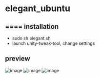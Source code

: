 # elegant_ubuntu
==== 
installation
-------
* sudo sh elegant.sh
* launch unity-tweak-tool, change settings

preview
-------
![image](https://github.com/diggerdu/elegant_ubuntu/raw/master/screenshots/overview.jpg)
![image](https://github.com/diggerdu/elegant_ubuntu/raw/master/screenshots/terminal.jpg)
![image](https://github.com/diggerdu/elegant_ubuntu/raw/master/screenshots/icon.jpg)
